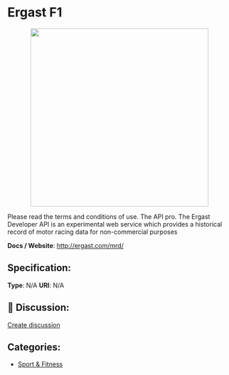 # Ergast F1
<p align="center">
    <img width="400" src="https://raw.githubusercontent.com/apis-list/apis-list/main/apis/ergast-f1/logo_256x256.png" />
</p>

Please read the terms and conditions of use.  The API pro. The Ergast Developer API is an experimental web service which provides a historical record of motor racing data for non-commercial purposes

**Docs / Website**: http://ergast.com/mrd/

## Specification:
**Type**:  N/A 
**URI**:  N/A 

## 💬 Discussion:
[Create discussion](https://github.com/apis-list/apis-list/discussions/new)

## Categories:
- [Sport & Fitness](https://github.com/apis-list/apis-list#sport-and-fitness)



